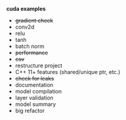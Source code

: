 
**cuda examples**

- ~~gradient check~~
- conv2d
- relu
- tanh
- batch norm
- ~~performance~~
- ~~csv~~
- restructure project
- C++ 11+ features (shared/unique ptr, etc.)
- ~~check for leaks~~
- documentation
- model compilation
- layer validation
- model summary
- big refactor
